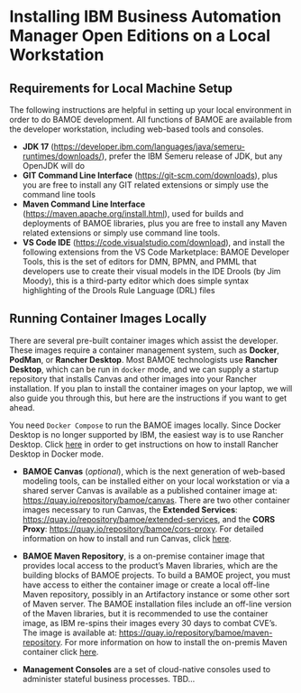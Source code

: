 # Installing IBM Business Automation Manager Open Editions on a Local Workstation

## Requirements for Local Machine Setup
The following instructions are helpful in setting up your local environment in order to do BAMOE development.  All functions of BAMOE are available from the developer workstation, including web-based tools and consoles.

- **JDK 17** (https://developer.ibm.com/languages/java/semeru-runtimes/downloads/), prefer the IBM Semeru release of JDK, but any OpenJDK will do
- **GIT Command Line Interface** (https://git-scm.com/downloads), plus you are free to install any GIT related extensions or simply use the command line tools
- **Maven Command Line Interface** (https://maven.apache.org/install.html), used for builds and deployments of BAMOE libraries, plus you are free to install any Maven related extensions or simply use command line tools.
- **VS Code IDE** (https://code.visualstudio.com/download), and install the following extensions from the VS Code Marketplace:
BAMOE Developer Tools, this is the set of editors for DMN, BPMN, and PMML that developers use to create their visual models in the IDE
Drools (by Jim Moody), this is a third-party editor which does simple syntax highlighting of the Drools Rule Language (DRL) files

## Running Container Images Locally
There are several pre-built container images which assist the developer.  These images require a container management system, such as **Docker**, **PodMan**, or **Rancher Desktop**.  Most BAMOE technologists use **Rancher Desktop**, which can be run in `docker` mode, and we can supply a startup repository that installs Canvas and other images into your Rancher installation.  If you plan to install the container images on your laptop, we will also guide you through this, but here are the instructions if you want to get ahead.  

You need `Docker Compose` to run the BAMOE images locally. Since Docker Desktop is no longer supported by IBM, the easiest way is to use Rancher Desktop.  Click [here](https://docs.rancherdesktop.io/getting-started/installation/) in order to get instructions on how to install Rancher Desktop in Docker mode.  

- **BAMOE Canvas** (_optional_), which is the next generation of web-based modeling tools, can be installed either on your local workstation or via a shared server   Canvas is available as a published container image at:  https://quay.io/repository/bamoe/canvas.  There are two other container images necessary to run Canvas, the **Extended Services**:  https://quay.io/repository/bamoe/extended-services, and the **CORS Proxy**: https://quay.io/repository/bamoe/cors-proxy.  For detailed information on how to install and run Canvas, click [here](docker/canvas/README.md).

- **BAMOE Maven Repository**, is a on-premise container image that provides local access to the product’s Maven libraries, which are the building blocks of BAMOE projects.  To build a BAMOE project, you must have access to either the container image or create a local off-line Maven repository, possibly in an Artifactory instance or some other sort of Maven server.  The BAMOE installation files include an off-line version of the Maven libraries, but it is recommended to use the container image, as IBM re-spins their images every 30 days to combat CVE’s.  The image is available at:  https://quay.io/repository/bamoe/maven-repository.  For more information on how to install the on-premis Maven container click [here](maven/README.md).

- **Management Consoles** are a set of cloud-native consoles used to administer stateful business processes.
TBD...
